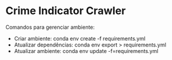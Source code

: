 # Crime Indicator Crawler

Comandos para gerenciar ambiente: 
- Criar ambiente: conda env create -f requirements.yml
- Atualizar dependências: conda env export > requirements.yml
- Atualizar ambiente: conda env update -f=requirements.yml